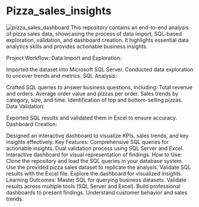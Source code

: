 # Pizza_sales_insights
![pizza_sales_dashboard]()
This repository contains an end-to-end analysis of pizza sales data, showcasing the process of data import, SQL-based exploration, validation, and dashboard creation. It highlights essential data analytics skills and provides actionable business insights.

Project Workflow:
Data Import and Exploration:

Imported the dataset into Microsoft SQL Server.
Conducted data exploration to uncover trends and metrics.
SQL Analysis:

Crafted SQL queries to answer business questions, including:
Total revenue and orders.
Average order value and pizzas per order.
Sales trends by category, size, and time.
Identification of top and bottom-selling pizzas.
Data Validation:

Exported SQL results and validated them in Excel to ensure accuracy.
Dashboard Creation:

Designed an interactive dashboard to visualize KPIs, sales trends, and key insights effectively.
Key Features:
Comprehensive SQL queries for actionable insights.
Dual validation process using SQL Server and Excel.
Interactive dashboard for visual representation of findings.
How to Use:
Clone the repository and load the SQL queries in your database system.
Use the provided pizza sales dataset to replicate the analysis.
Validate SQL results with the Excel file.
Explore the dashboard for visualized insights.
Learning Outcomes:
Master SQL for querying business datasets.
Validate results across multiple tools (SQL Server and Excel).
Build professional dashboards to present findings.
Understand customer behavior and sales trends.
